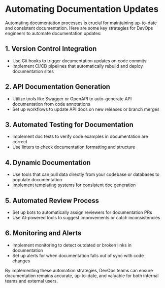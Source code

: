 # Automating Documentation Updates

Automating documentation processes is crucial for maintaining up-to-date and consistent documentation. Here are some key strategies for DevOps engineers to automate documentation updates:

## 1. Version Control Integration

- Use Git hooks to trigger documentation updates on code commits
- Implement CI/CD pipelines that automatically rebuild and deploy documentation sites

## 2. API Documentation Generation

- Utilize tools like Swagger or OpenAPI to auto-generate API documentation from code annotations
- Set up workflows to update API docs on new releases or branch merges

## 3. Automated Testing for Documentation

- Implement doc tests to verify code examples in documentation are correct
- Use linters to check documentation formatting and structure

## 4. Dynamic Documentation

- Use tools that can pull data directly from your codebase or databases to populate documentation
- Implement templating systems for consistent doc generation

## 5. Automated Review Process

- Set up bots to automatically assign reviewers for documentation PRs
- Use AI-powered tools to suggest improvements or catch inconsistencies

## 6. Monitoring and Alerts

- Implement monitoring to detect outdated or broken links in documentation
- Set up alerts for when documentation falls out of sync with code changes

By implementing these automation strategies, DevOps teams can ensure documentation remains accurate, up-to-date, and valuable for both internal teams and external users.